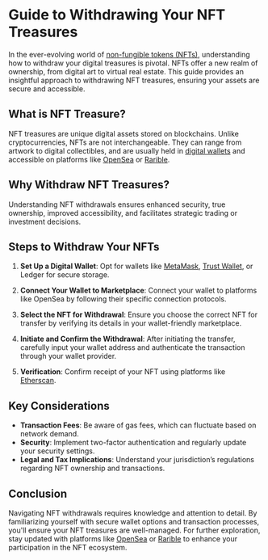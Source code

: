 # Guide to Withdrawing Your NFT Treasures

In the ever-evolving world of [non-fungible tokens (NFTs)](https://www.investopedia.com/non-fungible-tokens-nft-5115211), understanding how to withdraw your digital treasures is pivotal. NFTs offer a new realm of ownership, from digital art to virtual real estate. This guide provides an insightful approach to withdrawing NFT treasures, ensuring your assets are secure and accessible.

## What is NFT Treasure?

NFT treasures are unique digital assets stored on blockchains. Unlike cryptocurrencies, NFTs are not interchangeable. They can range from artwork to digital collectibles, and are usually held in [digital wallets](https://www.investopedia.com/tech/how-does-cryptocurrency-wallet-work/) and accessible on platforms like [OpenSea](https://opensea.io/) or [Rarible](https://rarible.com/).

## Why Withdraw NFT Treasures?

Understanding NFT withdrawals ensures enhanced security, true ownership, improved accessibility, and facilitates strategic trading or investment decisions.

## Steps to Withdraw Your NFTs

1. **Set Up a Digital Wallet**: Opt for wallets like [MetaMask](https://metamask.io/), [Trust Wallet](https://trustwallet.com/), or Ledger for secure storage.

2. **Connect Your Wallet to Marketplace**: Connect your wallet to platforms like OpenSea by following their specific connection protocols.

3. **Select the NFT for Withdrawal**: Ensure you choose the correct NFT for transfer by verifying its details in your wallet-friendly marketplace.

4. **Initiate and Confirm the Withdrawal**: After initiating the transfer, carefully input your wallet address and authenticate the transaction through your wallet provider.

5. **Verification**: Confirm receipt of your NFT using platforms like [Etherscan](https://etherscan.io/).

## Key Considerations

- **Transaction Fees**: Be aware of gas fees, which can fluctuate based on network demand.
- **Security**: Implement two-factor authentication and regularly update your security settings.
- **Legal and Tax Implications**: Understand your jurisdiction’s regulations regarding NFT ownership and transactions.

## Conclusion

Navigating NFT withdrawals requires knowledge and attention to detail. By familiarizing yourself with secure wallet options and transaction processes, you'll ensure your NFT treasures are well-managed. For further exploration, stay updated with platforms like [OpenSea](https://opensea.io/) or [Rarible](https://rarible.com/) to enhance your participation in the NFT ecosystem.